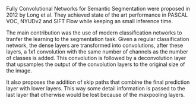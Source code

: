 Fully Convolutional Networks for Semantic Segmentation were proposed in 2012 by Long et al. They achieved state of the art performance in PASCAL VOC, NYUDv2 and SIFT Flow while keeping an small inference time.

The main contribution was the use of modern classification networks to tranfer the learning to the segmentation task. Given a regular classification network, the dense layers are transformed into convolutions, after these layers, a 1x1 convolution with the same number of channels as the number of classes is added. This convolution is followed by a deconvolution layer that upsamples the output of the convolution layers to the original size of the image.

It also proposes the addition of skip paths that combine the final prediction layer with lower layers. This way some detail information is passed to the last layer that otherwise would be lost because of the maxpooling layers. 
